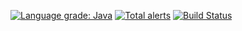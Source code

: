 [![Language grade: Java](https://img.shields.io/lgtm/grade/java/g/nnivruth/s-mini-project.svg?logo=lgtm&logoWidth=18)](https://lgtm.com/projects/g/nnivruth/s-mini-project/context:java)
[![Total alerts](https://img.shields.io/lgtm/alerts/g/nnivruth/s-mini-project.svg?logo=lgtm&logoWidth=18)](https://lgtm.com/projects/g/nnivruth/s-mini-project/alerts/)
[![Build Status](https://travis-ci.org/apache/commons-lang.svg)](https://travis-ci.com/github/nnivruth/s-mini-project)
